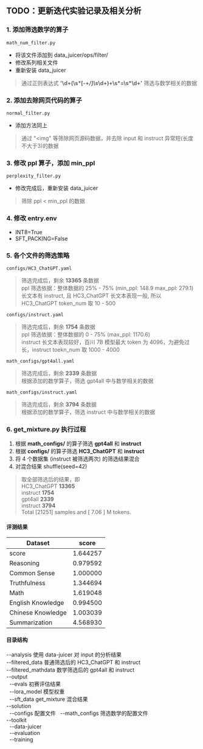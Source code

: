 ## TODO：更新迭代实验记录及相关分析

### 1. 添加筛选数学的算子
    math_num_filter.py
* 将该文件添加到 data_juicer/ops/filter/
* 修改系列相关文件
* 重新安装 data_juicer
> 通过正则表达式 __'\d+(\s*[-+*/]\s*\d+)+\s*=\s*\d+'__ 筛选与数学相关的数据  
### 2. 添加去除网页代码的算子
    normal_filter.py
* 添加方法同上
> 通过 "<img" 等筛除网页源码数据，并去除 input 和 instruct 异常短(长度不大于3)的数据
### 3. 修改 ppl 算子，添加 min_ppl
    perplexity_filter.py
* 修改完成后，重新安装 data_juicer
> 筛除 ppl < min_ppl 的数据
### 4. 修改 entry.env
* INT8=True
* SFT_PACKING=False
### 5. 各个文件的筛选策略
    configs/HC3_ChatGPT.yaml
> 筛选完成后，剩余 __13365__ 条数据  
> ppl 筛选依据：整体数据的 25% - 75% (min_ppl: 148.9 max_ppl: 279.1)  
> 长文本有 instruct, 且 HC3_ChatGPT 长文本表现一般, 所以 HC3_ChatGPT token_num 取 10 - 500

    configs/instruct.yaml
> 筛选完成后，剩余 __1754__ 条数据  
> ppl 筛选依据：整体数据的 0 - 75% (max_ppl: 1170.6)  
> instruct 长文本表现较好，百川 7B 模型最大 token 为 4096，为避免过长，instruct toekn_num 取 1000 - 4000

    math_configs/gpt4all.yaml
> 筛选完成后，剩余 __2339__ 条数据  
> 根据添加的数学算子，筛选 gpt4all 中与数学相关的数据

    math_configs/instruct.yaml
> 筛选完成后，剩余 __3794__ 条数据  
> 根据添加的数学算子，筛选 instruct 中与数学相关的数据
### 6. get_mixture.py 执行过程
1. 根据 __math_configs/__ 的算子筛选 __gpt4all__ 和 __instruct__
2. 根据 __configs/__ 的算子筛选 __HC3_ChatGPT__ 和 __instruct__
3. 将 4 个数据集 (instruct 被筛选两次) 的筛选结果混合
4. 对混合结果 shuffle(seed=42)
> 取全部筛选后的结果，即  
> HC3_ChatGPT __13365__  
> instruct __1754__  
> gpt4all __2339__  
> instruct __3794__  
> Total [21251] samples and [ 7.06 ] M tokens.


#### 评测结果
| Dataset      | score |
| ----------- | ----------- |
| score      | 1.644257       |
| Reasoning   | 0.979592        |
| Common Sense      | 1.000000      |
| Truthfulness   | 1.344694        |
| Math      | 1.619048       |
| English Knowledge   | 0.994500        |
| Chinese Knowledge   | 1.003039        |
| Summarization      | 4.568930       |

#### 目录结构
--analysis 使用 data-juicer 对 input 的分析结果  
--filtered_data 普通筛选后的 HC3_ChatGPT 和 instruct  
--filtered_mathdata 数学筛选后的 gpt4all 和 instruct  
--output  
&nbsp;&nbsp;--evals 初赛评估结果  
&nbsp;&nbsp;--lora_model 模型权重  
&nbsp;&nbsp;--sft_data get_mixture 混合结果  
--solution  
&nbsp;&nbsp;--configs 配置文件
&nbsp;&nbsp;--math_configs 筛选数学的配置文件  
--toolkit  
&nbsp;&nbsp;--data-juicer  
&nbsp;&nbsp;--evaluation  
&nbsp;&nbsp;--training  

